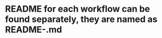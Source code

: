 # README for each workflow can be found separately, they are named as README-<the-workflow-name>.md
